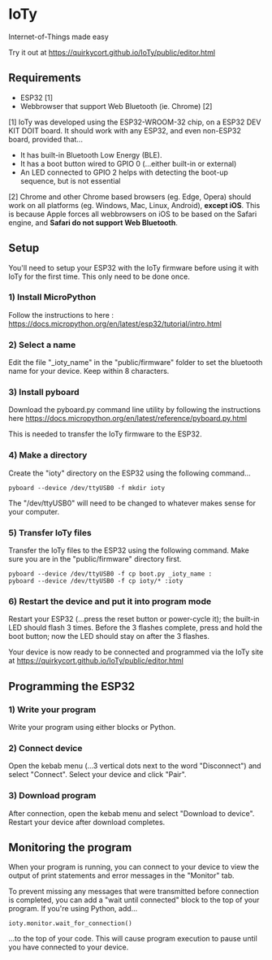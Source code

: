 # IoTy

Internet-of-Things made easy

Try it out at https://quirkycort.github.io/IoTy/public/editor.html

## Requirements

* ESP32 [1]
* Webbrowser that support Web Bluetooth (ie. Chrome) [2]

[1] IoTy was developed using the ESP32-WROOM-32 chip, on a ESP32 DEV KIT DOIT board.
It should work with any ESP32, and even non-ESP32 board, provided that...

* It has built-in Bluetooth Low Energy (BLE).
* It has a boot button wired to GPIO 0 (...either built-in or external)
* An LED connected to GPIO 2 helps with detecting the boot-up sequence, but is not essential

[2] Chrome and other Chrome based browsers (eg. Edge, Opera) should work on all platforms (eg. Windows, Mac, Linux, Android), **except iOS**.
This is because Apple forces all webbrowsers on iOS to be based on the Safari engine, and **Safari do not support Web Bluetooth**.

## Setup

You'll need to setup your ESP32 with the IoTy firmware before using it with IoTy for the first time.
This only need to be done once.

### 1) Install MicroPython

Follow the instructions to here : https://docs.micropython.org/en/latest/esp32/tutorial/intro.html

### 2) Select a name

Edit the file "_ioty_name" in the "public/firmware" folder to set the bluetooth name for your device.
Keep within 8 characters.

### 3) Install pyboard

Download the pyboard.py command line utility by following the instructions here https://docs.micropython.org/en/latest/reference/pyboard.py.html

This is needed to transfer the IoTy firmware to the ESP32.

### 4) Make a directory

Create the "ioty" directory on the ESP32 using the following command...

```
pyboard --device /dev/ttyUSB0 -f mkdir ioty
```

The "/dev/ttyUSB0" will need to be changed to whatever makes sense for your computer.

### 5) Transfer IoTy files

Transfer the IoTy files to the ESP32 using the following command.
Make sure you are in the "public/firmware" directory first.

```
pyboard --device /dev/ttyUSB0 -f cp boot.py _ioty_name :
pyboard --device /dev/ttyUSB0 -f cp ioty/* :ioty
```

### 6) Restart the device and put it into program mode

Restart your ESP32 (...press the reset button or power-cycle it); the built-in LED should flash 3 times.
Before the 3 flashes complete, press and hold the boot button; now the LED should stay on after the 3 flashes.

Your device is now ready to be connected and programmed via the IoTy site at https://quirkycort.github.io/IoTy/public/editor.html

## Programming the ESP32

### 1) Write your program

Write your program using either blocks or Python.

### 2) Connect device

Open the kebab menu (...3 vertical dots next to the word "Disconnect") and select "Connect".
Select your device and click "Pair".

### 3) Download program

After connection, open the kebab menu and select "Download to device".
Restart your device after download completes.

## Monitoring the program

When your program is running, you can connect to your device to view the output of print statements and error messages in the "Monitor" tab.

To prevent missing any messages that were transmitted before connection is completed, you can add a "wait until connected" block to the top of your program.
If you're using Python, add...

```
ioty.monitor.wait_for_connection()
```

...to the top of your code.
This will cause program execution to pause until you have connected to your device.